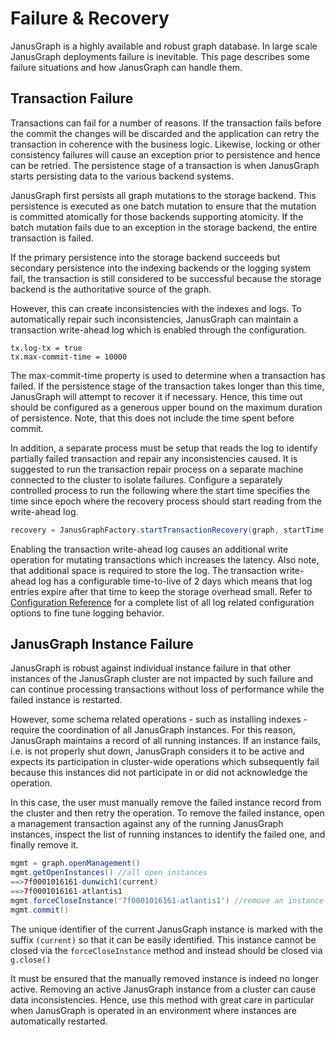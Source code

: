 Failure & Recovery
==================

JanusGraph is a highly available and robust graph database. In large
scale JanusGraph deployments failure is inevitable. This page describes
some failure situations and how JanusGraph can handle them.

Transaction Failure
-------------------

Transactions can fail for a number of reasons. If the transaction fails
before the commit the changes will be discarded and the application can
retry the transaction in coherence with the business logic. Likewise,
locking or other consistency failures will cause an exception prior to
persistence and hence can be retried. The persistence stage of a
transaction is when JanusGraph starts persisting data to the various
backend systems.

JanusGraph first persists all graph mutations to the storage backend.
This persistence is executed as one batch mutation to ensure that the
mutation is committed atomically for those backends supporting
atomicity. If the batch mutation fails due to an exception in the
storage backend, the entire transaction is failed.

If the primary persistence into the storage backend succeeds but
secondary persistence into the indexing backends or the logging system
fail, the transaction is still considered to be successful because the
storage backend is the authoritative source of the graph.

However, this can create inconsistencies with the indexes and logs. To
automatically repair such inconsistencies, JanusGraph can maintain a
transaction write-ahead log which is enabled through the configuration.
```properties
tx.log-tx = true
tx.max-commit-time = 10000
```

The max-commit-time property is used to determine when a transaction has
failed. If the persistence stage of the transaction takes longer than
this time, JanusGraph will attempt to recover it if necessary. Hence,
this time out should be configured as a generous upper bound on the
maximum duration of persistence. Note, that this does not include the
time spent before commit.

In addition, a separate process must be setup that reads the log to
identify partially failed transaction and repair any inconsistencies
caused. It is suggested to run the transaction repair process on a
separate machine connected to the cluster to isolate failures. Configure
a separately controlled process to run the following where the start
time specifies the time since epoch where the recovery process should
start reading from the write-ahead log.
```groovy
recovery = JanusGraphFactory.startTransactionRecovery(graph, startTime, TimeUnit.MILLISECONDS);
```

Enabling the transaction write-ahead log causes an additional write
operation for mutating transactions which increases the latency. Also
note, that additional space is required to store the log. The
transaction write-ahead log has a configurable time-to-live of 2 days
which means that log entries expire after that time to keep the storage
overhead small. Refer to [Configuration Reference](../basics/configuration-reference.md) for a complete list of all
log related configuration options to fine tune logging behavior.

JanusGraph Instance Failure
---------------------------

JanusGraph is robust against individual instance failure in that other
instances of the JanusGraph cluster are not impacted by such failure and
can continue processing transactions without loss of performance while
the failed instance is restarted.

However, some schema related operations - such as installing indexes -
require the coordination of all JanusGraph instances. For this reason,
JanusGraph maintains a record of all running instances. If an instance
fails, i.e. is not properly shut down, JanusGraph considers it to be
active and expects its participation in cluster-wide operations which
subsequently fail because this instances did not participate in or did
not acknowledge the operation.

In this case, the user must manually remove the failed instance record
from the cluster and then retry the operation. To remove the failed
instance, open a management transaction against any of the running
JanusGraph instances, inspect the list of running instances to identify
the failed one, and finally remove it.
```groovy
mgmt = graph.openManagement()
mgmt.getOpenInstances() //all open instances
==>7f0001016161-dunwich1(current)
==>7f0001016161-atlantis1
mgmt.forceCloseInstance('7f0001016161-atlantis1') //remove an instance
mgmt.commit()
```

The unique identifier of the current JanusGraph instance is marked with
the suffix `(current)` so that it can be easily identified. This
instance cannot be closed via the `forceCloseInstance` method and
instead should be closed via `g.close()`

It must be ensured that the manually removed instance is indeed no
longer active. Removing an active JanusGraph instance from a cluster can
cause data inconsistencies. Hence, use this method with great care in
particular when JanusGraph is operated in an environment where instances
are automatically restarted.
